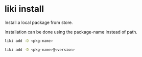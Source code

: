 # liki install

Install a local package from store.

Installation can be done using the package-name instead of path.

```bash
liki add -D <pkg-name>

liki add -D <pkg-name>@<version>
```

